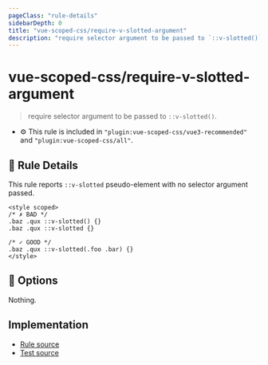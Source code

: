 ```yaml
---
pageClass: "rule-details"
sidebarDepth: 0
title: "vue-scoped-css/require-v-slotted-argument"
description: "require selector argument to be passed to `::v-slotted()`."
---
```

# vue-scoped-css/require-v-slotted-argument

> require selector argument to be passed to `::v-slotted()`.

- :gear: This rule is included in `"plugin:vue-scoped-css/vue3-recommended"` and `"plugin:vue-scoped-css/all"`.

## :book: Rule Details

This rule reports `::v-slotted` pseudo-element with no selector argument passed.

<eslint-code-block :rules="{'vue-scoped-css/require-v-slotted-argument': ['error']}">

```vue
<style scoped>
/* ✗ BAD */
.baz .qux ::v-slotted() {}
.baz .qux ::v-slotted {}

/* ✓ GOOD */
.baz .qux ::v-slotted(.foo .bar) {}
</style>
```

</eslint-code-block>

## :wrench: Options

Nothing.

## Implementation

- [Rule source](https://github.com/future-architect/eslint-plugin-vue-scoped-css/blob/master/lib/rules/require-v-slotted-argument.ts)
- [Test source](https://github.com/future-architect/eslint-plugin-vue-scoped-css/blob/master/tests/lib/rules/require-v-slotted-argument.js)
